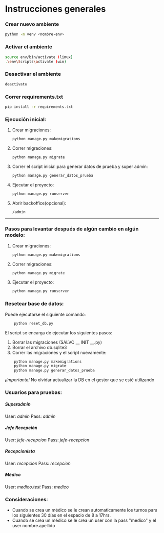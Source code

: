 # Instrucciones generales



### Crear nuevo ambiente
```bash
python -m venv <nombre-env>
```

### Activar el ambiente
```bash
source env/bin/activate (linux)
.\env\Scripts\activate (win)
```

### Desactivar el ambiente
```bash
deactivate
```

### Correr requirements.txt
```bash
pip install -r requirements.txt
```

### Ejecución inicial:

1. Crear migraciones:
    ```bash
    python manage.py makemigrations
    ```

2. Correr migraciones:
    ```bash
    python manage.py migrate
    ```
3. Correr el script inicial para generar datos de prueba y super admin:
    ```bash
    python manage.py generar_datos_prueba
    ```

5. Ejecutar el proyecto:
    ```bash
    python manage.py runserver
    ```

6. Abrir backoffice(opcional):
    ```bash
    /admin
    ```

---

### Pasos para levantar después de algún cambio en algún modelo:

1. Crear migraciones:
    ```bash
    python manage.py makemigrations
    ```

2. Correr migraciones:
    ```bash
    python manage.py migrate
    ```

3. Ejecutar el proyecto:
    ```bash
    python manage.py runserver
    ```

### Resetear base de datos:
Puede ejecutarse el siguiente comando:
```bash
    python reset_db.py
```
El script se encarga de ejecutar los siguientes pasos:
1. Borrar las migraciones (SALVO __ INIT __.py)
2. Borrar el archivo db.sqlite3
3. Correr las migraciones y el script nuevamente:
```bash
    python manage.py makemigrations
    python manage.py migrate
    python manage.py generar_datos_prueba
```
*¡Importante!* No olvidar actualizar la DB en el gestor que se esté utilizando


### Usuarios para pruebas:

##### Superadmin
User: *admin*
Pass: *admin*

##### Jefe Recepción
User: *jefe-recepcion*
Pass: *jefe-recepcion*

##### Recepcionista
User: *recepcion*
Pass: *recepcion*

##### Médico
User: *medico.test*
Pass: *medico*



### Consideraciones:
- Cuando se crea un médico se le crean automaticamente los turnos para los siguientes 30 días en el espacio de 8 a 17hrs. 
- Cuando se crea un médico se le crea un user con la pass "medico" y el user nombre.apellido